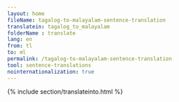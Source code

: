 ```yaml
---
layout: home
fileName: tagalog-to-malayalam-sentence-translation
translatein: tagalog_to_malayalam
folderName : translate
lang: en
from: tl
to: ml
permalink: /tagalog-to-malayalam-sentence-translation
tool: sentence-translations
nointernationalization: true
---
```

{% include section/translateinto.html %}
